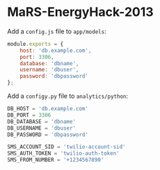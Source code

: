 MaRS-EnergyHack-2013
====================

Add a `config.js` file to `app/models`:
```javascript
module.exports = {
    host: 'db.example.com',
    port: 3306,
    database: 'dbname',
    username: 'dbuser',
    password: 'dbpassword'
};
```

Add a `configy.py` file to `analytics/python`:
```python
DB_HOST = 'db.example.com'
DB_PORT = 3306
DB_DATABASE = 'dbname'
DB_USERNAME = 'dbuser'
DB_PASSWORD = 'dbpassword'

SMS_ACCOUNT_SID = 'twilio-account-sid'
SMS_AUTH_TOKEN = 'twilio-auth-token'
SMS_FROM_NUMBER = '+1234567890'
```